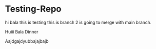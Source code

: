 # Testing-Repo
hi bala this is testing
this is branch 2 is going to merge with main branch.



Huiii
Bala Dinner




Aajdgajdyubbajajbajb
